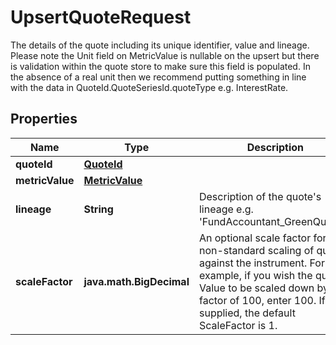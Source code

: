 

# UpsertQuoteRequest

The details of the quote including its unique identifier, value and lineage.  Please note the Unit field on MetricValue is nullable on the upsert but there  is validation within the quote store to make sure this field is populated.  In the absence of a real unit then we recommend putting something in line with  the data in QuoteId.QuoteSeriesId.quoteType e.g. InterestRate.

## Properties

| Name | Type | Description | Notes |
|------------ | ------------- | ------------- | -------------|
|**quoteId** | [**QuoteId**](QuoteId.md) |  |  |
|**metricValue** | [**MetricValue**](MetricValue.md) |  |  [optional] |
|**lineage** | **String** | Description of the quote&#39;s lineage e.g. &#39;FundAccountant_GreenQuality&#39;. |  [optional] |
|**scaleFactor** | **java.math.BigDecimal** | An optional scale factor for non-standard scaling of quotes against the instrument. For example, if you wish the quote&#39;s Value to be scaled down by a factor of 100, enter 100. If not supplied, the default ScaleFactor is 1. |  [optional] |



